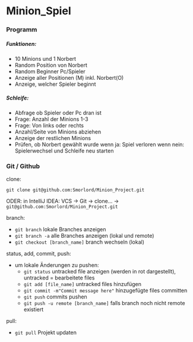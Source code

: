 # Minion_Spiel

### Programm

##### Funktionen:

- 10 Minions und 1 Norbert
- Random Position von Norbert
- Random Beginner Pc/Spieler
- Anzeige aller Positionen (M) inkl. Norbert(O)
- Anzeige, welcher Spieler beginnt

##### Schleife:
- Abfrage ob Spieler oder Pc dran ist
- Frage: Anzahl der Minions 1-3
- Frage: Von links oder rechts
- Anzahl/Seite von Minions abziehen
- Anzeige der restlichen Minions
- Prüfen, ob Norbert gewählt wurde
    wenn ja: Spiel verloren
    wenn nein: Spielerwechsel und Schleife neu starten
    


###  Git / Github

clone:

`git clone git@github.com:Smorlord/Minion_Project.git`

ODER: in IntelliJ IDEA:  VCS  ->  Git  ->  clone...  ->  `git@github.com:Smorlord/Minion_Project.git`


branch:

- `git branch` lokale Branches anzeigen
- `git branch -a` alle Branches anzeigen (lokal und remote) 
- `git checkout [branch_name]` branch wechseln (lokal)

    
 
status, add, commit, push:

- um lokale Änderungen zu pushen:
  - `git status` untracked file anzeigen (werden in rot dargestellt), untracked = bearbeitete files
  - `git add [file_name]` untracked files hinzufügen
  - `git commit -m"Commit message here"` hinzugefügte files committen
  - `git push` commits pushen
  - `git push -u remote [branch_name]` falls branch noch nicht remote existiert
                
pull:

  - `git pull` Projekt updaten